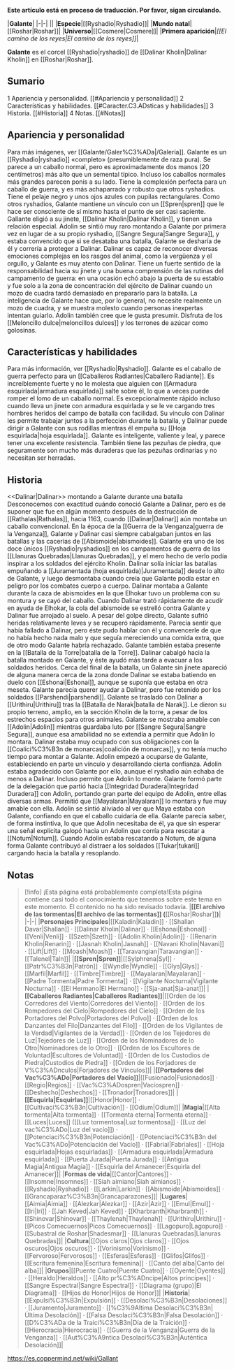 **Este artículo está en proceso de traducción. Por favor, sigan circulando.**


|**Galante**|
|-|-|
||
|**Especie**|[[Ryshadio\|Ryshadio]]|
|**Mundo natal**|[[Roshar\|Roshar]]|
|**Universo**|[[Cosmere\|Cosmere]]|
|**Primera aparición**|*[[El camino de los reyes\|El camino de los reyes]]*|

**Galante** es el corcel [[Ryshadio\|ryshadio]] de [[Dalinar Kholin\|Dalinar Kholin]] en [[Roshar\|Roshar]].

## Sumario

1 Apariencia y personalidad. [[#Apariencia y personalidad]] 
2 Características y habilidades. [[#Caracter.C3.ADsticas y habilidades]] 
3 Historia. [[#Historia]] 
4 Notas. [[#Notas]] 


## Apariencia y personalidad
 
Para más imágenes, ver [[Galante/Galer%C3%ADa\|/Galería]].
Galante es un [[Ryshadio\|ryshadio]] «completo» (presumiblemente de raza pura). Se parece a un caballo normal, pero es aproximadamente dos manos (20 centímetros) más alto que un semental típico. Incluso los caballos normales más grandes parecen ponis a su lado. Tiene la complexión perfecta para un caballo de guerra, y es más achaparrado y robusto que otros ryshadios. Tiene el pelaje negro y unos ojos azules con pupilas rectangulares.
Como otros ryshadios, Galante mantiene un vínculo con un [[Spren\|spren]] que le hace ser consciente de sí mismo hasta el punto de ser casi sapiente. Gallante eligió a su jinete, [[Dalinar Kholin\|Dalinar Kholin]], y tienen una relación especial. Adolin se sintió muy raro montando a Galante por primera vez en lugar de a su propio ryshadio, [[Sangre Segura\|Sangre Segura]], y estaba convencido que si se desataba una batalla, Galante se desharía de él y correría a proteger a Dalinar. Dalinar es capaz de reconocer diversas emociones complejas en los rasgos del animal, como la vergüenza y el orgullo, y Galante es muy atento con Dalinar. Tiene un fuerte sentido de la responsabilidad hacia su jinete y una buena comprensión de las rutinas del campamento de guerra: en una ocasión echó abajo la puerta de su establo y fue solo a la zona de concentración del ejército de Dalinar cuando un mozo de cuadra tardó demasiado en prepararlo para la batalla. La inteligencia de Galante hace que, por lo general, no necesite realmente un mozo de cuadra, y se muestra molesto cuando personas inexpertas intentan guiarlo. Adolin también cree que le gusta presumir. Disfruta de los [[Meloncillo dulce\|meloncillos dulces]] y los terrones de azúcar como golosinas.

## Características y habilidades
Para más información, ver [[Ryshadio\|Ryshadio]].
Galante es el caballo de guerra perfecto para un [[Caballeros Radiantes\|Caballero Radiante]]. Es increíblemente fuerte y no le molesta que alguien con [[Armadura esquirlada\|armadura esquirlada]] salte sobre él, lo que a veces puede romper el lomo de un caballo normal. Es excepcionalmente rápido incluso cuando lleva un jinete con armadura esquirlada y se le ve cargando tres hombres heridos del campo de batalla con facilidad. Su vínculo con Dalinar les permite trabajar juntos a la perfección durante la batalla, y Dalinar puede dirigir a Galante con sus rodillas mientras él empuña su [[Hoja esquirlada\|hoja esquirlada]]. Galante es inteligente, valiente y leal, y parece tener una excelente resistencia. También tiene las pezuñas de piedra, que seguramente son mucho más duraderas que las pezuñas ordinarias y no necesitan ser herradas.

## Historia
  <<Dalinar\|Dalinar>> montando a Galante durante una batalla
Desconocemos con exactitud cuándo conoció Galante a Dalinar, pero es de suponer que fue en algún momento después de la destrucción de [[Rathalas\|Rathalas]], hacia 1163, cuando [[Dalinar\|Dalinar]] aún montaba un caballo convencional. En la época de la [[Guerra de la Venganza\|guerra de la Venganza]], Galante y Dalinar casi siempre cabalgaban juntos en las batallas y las cacerías de [[Abismoide\|abismoides]]. Galante era uno de los doce únicos [[Ryshadio\|ryshadios]] en los campamentos de guerra de las [[Llanuras Quebradas\|Llanuras Quebradas]], y el mero hecho de verlo podía inspirar a los soldados del ejército Kholin. Dalinar solía iniciar las batallas empuñando a [[Juramentada (hoja esquirlada)\|Juramentada]] desde lo alto de Galante, y luego desmontaba cuando creía que Galante podía estar en peligro por los combates cuerpo a cuerpo.
Dalinar montaba a Galante durante la caza de abismoides en la que Elhokar tuvo un problema con su montura y se cayó del caballo. Cuando Dalinar trató rápidamente de acudir en ayuda de Elhokar, la cola del abismoide se estrelló contra Galante y Dalinar fue arrojado al suelo. A pesar del golpe directo, Galante sufrió heridas relativamente leves y se recuperó rápidamente. Parecía sentir que había fallado a Dalinar, pero éste pudo hablar con él y convencerle de que no había hecho nada malo y que seguía mereciendo una comida extra, que de otro modo Galante habría rechazado.
Galante también estaba presente en la [[Batalla de la Torre\|batalla de la Torre]]. Dalinar cabalgó hacia la batalla montado en Galante, y éste ayudó más tarde a evacuar a los soldados heridos. Cerca del final de la batalla, un Galante sin jinete apareció de alguna manera cerca de la zona donde Dalinar se estaba batiendo en duelo con [[Eshonai\|Eshonai]], aunque se suponía que estaba en otra meseta. Galante parecía querer ayudar a Dalinar, pero fue retenido por los soldados [[Parshendi\|parshendi]].
Galante se trasladó con Dalinar a [[Urithiru\|Urithiru]] tras la [[Batalla de Narak\|batalla de Narak]]. Le dieron su propio terreno, amplio, en la sección Kholin de la torre, a pesar de los estrechos espacios para otros animales. Galante se mostraba amable con [[Adolin\|Adolin]] mientras guardaba luto por [[Sangre Segura\|Sangre Segura]], aunque esa amabilidad no se extendía a permitir que Adolin lo montara.
Dalinar estaba muy ocupado con sus obligaciones con la [[Coalici%C3%B3n de monarcas\|coalición de monarcas]], y no tenía mucho tiempo para montar a Galante. Adolin empezó a ocuparse de Galante, estableciendo en parte un vínculo y desarrollando cierta confianza. Adolin estaba agradecido con Galante por ello, aunque el ryshadio aún echaba de menos a Dalinar.
Incluso permite que Adolin lo monte. Galante formó parte de la delegación que partió hacia [[Integridad Duradera\|Integridad Duradera]] con Adolin, portando gran parte del equipo de Adolin, entre ellas diversas armas. Permitió que [[Mayalaran\|Mayalaran]] lo montara y fue muy amable con ella. Adolin se sintió aliviado al ver que Maya estaba con Galante, confiando en que el caballo cuidaría de ella.
Galante parecía saber, de forma instintiva, lo que que Adolin necesitaba de él, ya que sin esperar una señal explícita galopó hacia un Adolin que corría para rescatar a [[Notum\|Notum]]. Cuando Adolin estaba rescatando a Notum, de alguna forma Galante contribuyó al distraer a los soldados [[Tukar\|tukari]] cargando hacia la batalla y resoplando.

## Notas




> [!info] ¡Esta página está probablemente completa!Esta página contiene casi todo el conocimiento que tenemos sobre este tema en este momento.
El contenido no ha sido revisado todavía.
|**[[El archivo de las tormentas\|El archivo de las tormentas]] (**[[Roshar\|Roshar]]**)**|
|-|-|
|**Personajes Principales**|[[Kaladin\|Kaladin]] · [[Shallan Davar\|Shallan]] · [[Dalinar Kholin\|Dalinar]] · [[Eshonai\|Eshonai]] · [[Venli\|Venli]] · [[Szeth\|Szeth]] · [[Adolin Kholin\|Adolin]] · [[Renarin Kholin\|Renarin]] · [[Jasnah Kholin\|Jasnah]] · [[Navani Kholin\|Navani]] · [[Lift\|Lift]] · [[Moash\|Moash]] · [[Taravangian\|Taravangian]] · [[Talenel\|Taln]]|
|**[[Spren\|Spren]]**|[[Sylphrena\|Syl]] · [[Patr%C3%B3n\|Patrón]] · [[Wyndle\|Wyndle]] · [[Glys\|Glys]] · [[Marfil\|Marfil]] · [[Timbre\|Timbre]] · [[Mayalaran\|Mayalaran]] · [[Padre Tormenta\|Padre Tormenta]] · [[Vigilante Nocturna\|Vigilante Nocturna]] · [[El Hermano\|El Hermano]] · [[Sja-anat\|Sja-anat]]|
|**[[Caballeros Radiantes\|Caballeros Radiantes]]**|[[Orden de los Corredores del Viento\|Corredores del Viento]] · [[Orden de los Rompedores del Cielo\|Rompedores del Cielo]] · [[Orden de los Portadores del Polvo\|Portadores del Polvo]] · [[Orden de los Danzantes del Filo\|Danzantes del Filo]] · [[Orden de los Vigilantes de la Verdad\|Vigilantes de la Verdad]] · [[Orden de los Tejedores de Luz\|Tejedores de Luz]] · [[Orden de los Nominadores de lo Otro\|Nominadores de lo Otro]] · [[Orden de los Escultores de Voluntad\|Escultores de Voluntad]] · [[Orden de los Custodios de Piedra\|Custodios de Piedra]] · [[Orden de los Forjadores de V%C3%ADnculos\|Forjadores de Vínculos]]|
|**[[Portadores del Vac%C3%ADo\|Portadores del Vacío]]**|[[Fusionado\|Fusionados]] · [[Regio\|Regios]] · [[Vac%C3%ADospren\|Vacíospren]] · [[Deshecho\|Deshechos]] · [[Tronador\|Tronadores]]|
|**[[Esquirla\|Esquirlas]]**|[[Honor\|Honor]] · [[Cultivaci%C3%B3n\|Cultivación]] · [[Odium\|Odium]]|
|**Magia**|[[Alta tormenta\|Alta tormenta]] · [[Tormenta eterna\|Tormenta eterna]] · [[Luces\|Luces]] ([[Luz tormentosa\|Luz tormentosa]] · [[Luz del vac%C3%ADo\|Luz del vacío]]) · [[Potenciaci%C3%B3n\|Potenciación]] · [[Potenciaci%C3%B3n del Vac%C3%ADo\|Potenciación del Vacío]] · [[Fabrial\|Fabriales]] · [[Hoja esquirlada\|Hojas esquirladas]] · [[Armadura esquirlada\|Armadura esquirlada]] · [[Puerta Jurada\|Puerta Jurada]] · [[Antigua Magia\|Antigua Magia]] · [[Esquirla del Amanecer\|Esquirla del Amanecer]]|
|**Formas de vida**|[[Cantor\|Cantores]] · [[Insomne\|Insomnes]] · [[Siah aimiano\|Siah aimianos]] · [[Ryshadio\|Ryshadio]] · [[Larkin\|Larkin]] · [[Abismoide\|Abismoides]] · [[Grancaparaz%C3%B3n\|Grancaparazones]]|
|**Lugares**|[[Aimia\|Aimia]] · [[Alezkar\|Alezkar]] · [[Azir\|Azir]] · [[Emul\|Emul]] · [[Iri\|Iri]] · [[Jah Keved\|Jah Keved]] · [[Kharbranth\|Kharbranth]] · [[Shinovar\|Shinovar]] · [[Thaylenah\|Thaylenah]] · [[Urithiru\|Urithiru]] · [[Picos Comecuernos\|Picos Comecuernos]] · [[Lagopuro\|Lagopuro]] · [[Subastral de Roshar\|Shadesmar]] · [[Llanuras Quebradas\|Llanuras Quebradas]]|
|**Cultura**|[[Ojos claros\|Ojos claros]] · [[Ojos oscuros\|Ojos oscuros]] · [[Vorinismo\|Vorinismo]] · [[Fervoroso\|Fervorosos]] · [[Esferas\|Esferas]] · [[Glifos\|Glifos]] · [[Escritura femenina\|Escritura femenina]] · [[Canto del alba\|Canto del alba]]|
|**Grupos**|[[Puente Cuatro\|Puente Cuatro]] · [[Oyente\|Oyentes]] · [[Heraldo\|Heraldos]] · [[Alto pr%C3%ADncipe\|Altos príncipes]] · [[Sangre Espectral\|Sangre Espectral]] · [[Diagrama (grupo)\|El Diagrama]] · [[Hijos de Honor\|Hijos de Honor]]|
|**Historia**|[[Expulsi%C3%B3n\|Expulsión]] · [[Desolaci%C3%B3n\|Desolaciones]] · [[Juramento\|Juramento]] · [[%C3%9Altima Desolaci%C3%B3n\|Última Desolación]] · [[Falsa Desolaci%C3%B3n\|Falsa Desolación]] · [[D%C3%ADa de la Traici%C3%B3n\|Día de la Traición]] · [[Hierocracia\|Hierocracia]] · [[Guerra de la Venganza\|Guerra de la Venganza]] · [[Aut%C3%A9ntica Desolaci%C3%B3n\|Auténtica Desolación]]|



https://es.coppermind.net/wiki/Gallant